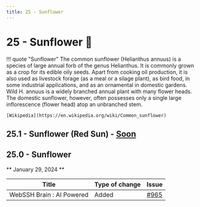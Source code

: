 ```yaml
---
title: 25 - Sunflower
---
```

# 25 - Sunflower :sunflower:
!!! quote "Sunflower"
    The common sunflower (Helianthus annuus) is a species of large annual forb of the genus Helianthus. It is commonly grown as a crop for its edible oily seeds. Apart from cooking oil production, it is also used as livestock forage (as a meal or a silage plant), as bird food, in some industrial applications, and as an ornamental in domestic gardens. Wild H. annuus is a widely branched annual plant with many flower heads. The domestic sunflower, however, often possesses only a single large inflorescence (flower head) atop an unbranched stem.

    [Wikipedia](https://en.wikipedia.org/wiki/Common_sunflower)

## 25.1 - Sunflower (Red Sun) - [Soon](https://webssh.net/documentation/becoming-external-tester/)

## 25.0 - Sunflower
** January 29, 2024 **

| Title | Type of change | Issue |
| --- | --- | --- |
| WebSSH Brain : AI Powered | Added | [#965](https://github.com/isontheline/pro.webssh.net/issues/965) |